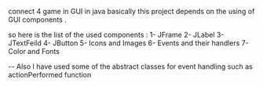 connect 4 game in GUI in java 
basically this project depends on the using of GUI components .

so here is the list of the used components : 
1- JFrame 
2- JLabel 
3- JTextFeild 
4- JButton
5- Icons and Images 
6- Events and their handlers
7- Color and Fonts 

-- Also I have used some of the abstract classes for event handling such as actionPerformed function 
